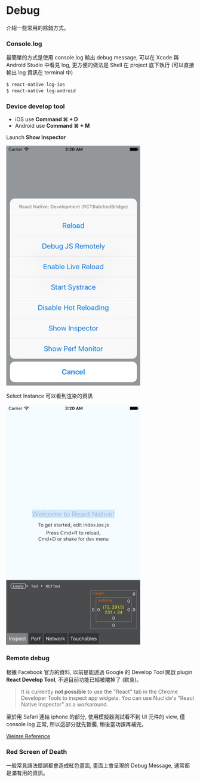 # Debug
介紹一些常用的除錯方式。

### Console.log
最簡單的方式是使用 console.log 輸出 debug message, 可以在 Xcode 與 Android Studio 中看見 log, 更方便的做法是 Shell 在 project 底下執行 (可以直接輸出 log 資訊在 terminal 中)

```bash
$ react-native log-ios
$ react-native log-android
```

### Device develop tool
* iOS use **Command ⌘ + D**
* Android use **Command ⌘ + M** 

Launch **Show Inspector**

![](Inspect1.jpg)

Select Instance 可以看到渲染的資訊

![](Inspect2.jpg)

### Remote debug
根據 Facebook 官方的資料, 以前是能透過 Google 的 Develop Tool 開啟 plugin **React Develop Tool**, 不過目前功能已經被閹掉了 (默哀)。

>It is currently **not possible** to use the "React" tab in the Chrome Developer Tools to inspect app widgets. You can use Nuclide's "React Native Inspector" as a workaround.

至於用 Safari 連結 iphone 的部分, 使用模擬器測試看不到 UI 元件的 view, 僅 console log 正常, 所以這部分就先暫擱, 稍後當功課再補完。

[Weinre Reference](http://people.apache.org/~pmuellr/weinre/docs/latest/)

### Red Screen of Death
一般常見語法錯誤都會造成紅色畫面, 畫面上會呈現的 Debug Message, 通常都是滿有用的資訊。